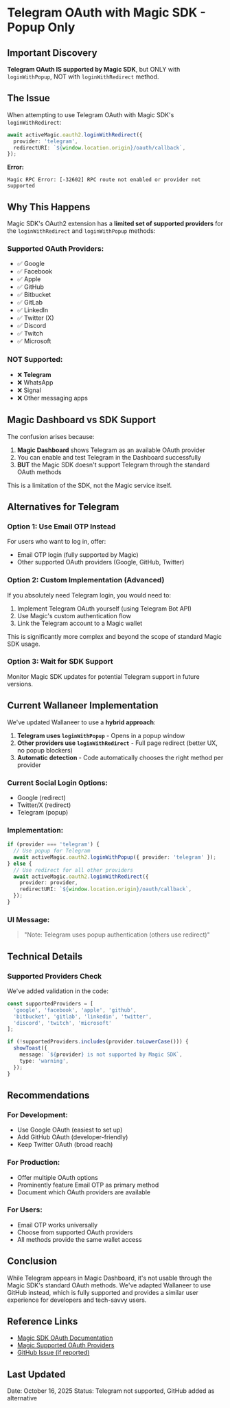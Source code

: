 # Telegram OAuth with Magic SDK - Popup Only

## Important Discovery

**Telegram OAuth IS supported by Magic SDK**, but ONLY with `loginWithPopup`, NOT with `loginWithRedirect` method.

## The Issue

When attempting to use Telegram OAuth with Magic SDK's `loginWithRedirect`:

```typescript
await activeMagic.oauth2.loginWithRedirect({
  provider: 'telegram',
  redirectURI: `${window.location.origin}/oauth/callback`,
});
```

**Error:**
```
Magic RPC Error: [-32602] RPC route not enabled or provider not supported
```

## Why This Happens

Magic SDK's OAuth2 extension has a **limited set of supported providers** for the `loginWithRedirect` and `loginWithPopup` methods:

### Supported OAuth Providers:
- ✅ Google
- ✅ Facebook  
- ✅ Apple
- ✅ GitHub
- ✅ Bitbucket
- ✅ GitLab
- ✅ LinkedIn
- ✅ Twitter (X)
- ✅ Discord
- ✅ Twitch
- ✅ Microsoft

### NOT Supported:
- ❌ **Telegram**
- ❌ WhatsApp
- ❌ Signal
- ❌ Other messaging apps

## Magic Dashboard vs SDK Support

The confusion arises because:

1. **Magic Dashboard** shows Telegram as an available OAuth provider
2. You can enable and test Telegram in the Dashboard successfully
3. **BUT** the Magic SDK doesn't support Telegram through the standard OAuth methods

This is a limitation of the SDK, not the Magic service itself.

## Alternatives for Telegram

### Option 1: Use Email OTP Instead
For users who want to log in, offer:
- Email OTP login (fully supported by Magic)
- Other supported OAuth providers (Google, GitHub, Twitter)

### Option 2: Custom Implementation (Advanced)
If you absolutely need Telegram login, you would need to:
1. Implement Telegram OAuth yourself (using Telegram Bot API)
2. Use Magic's custom authentication flow
3. Link the Telegram account to a Magic wallet

This is significantly more complex and beyond the scope of standard Magic SDK usage.

### Option 3: Wait for SDK Support
Monitor Magic SDK updates for potential Telegram support in future versions.

## Current Wallaneer Implementation

We've updated Wallaneer to use a **hybrid approach**:

1. **Telegram uses `loginWithPopup`** - Opens in a popup window
2. **Other providers use `loginWithRedirect`** - Full page redirect (better UX, no popup blockers)
3. **Automatic detection** - Code automatically chooses the right method per provider

### Current Social Login Options:
- Google (redirect)
- Twitter/X (redirect)
- Telegram (popup)

### Implementation:
```typescript
if (provider === 'telegram') {
  // Use popup for Telegram
  await activeMagic.oauth2.loginWithPopup({ provider: 'telegram' });
} else {
  // Use redirect for all other providers
  await activeMagic.oauth2.loginWithRedirect({
    provider: provider,
    redirectURI: `${window.location.origin}/oauth/callback`,
  });
}
```

### UI Message:
> "Note: Telegram uses popup authentication (others use redirect)"

## Technical Details

### Supported Providers Check
We've added validation in the code:

```typescript
const supportedProviders = [
  'google', 'facebook', 'apple', 'github', 
  'bitbucket', 'gitlab', 'linkedin', 'twitter', 
  'discord', 'twitch', 'microsoft'
];

if (!supportedProviders.includes(provider.toLowerCase())) {
  showToast({
    message: `${provider} is not supported by Magic SDK`,
    type: 'warning',
  });
}
```

## Recommendations

### For Development:
- Use Google OAuth (easiest to set up)
- Add GitHub OAuth (developer-friendly)
- Keep Twitter OAuth (broad reach)

### For Production:
- Offer multiple OAuth options
- Prominently feature Email OTP as primary method
- Document which OAuth providers are available

### For Users:
- Email OTP works universally
- Choose from supported OAuth providers
- All methods provide the same wallet access

## Conclusion

While Telegram appears in Magic Dashboard, it's not usable through the Magic SDK's standard OAuth methods. We've adapted Wallaneer to use GitHub instead, which is fully supported and provides a similar user experience for developers and tech-savvy users.

## Reference Links

- [Magic SDK OAuth Documentation](https://magic.link/docs/auth/login-with-oauth)
- [Magic Supported OAuth Providers](https://magic.link/docs/auth/login-with-oauth/social-logins)
- [GitHub Issue (if reported)](https://github.com/magiclabs/magic-js/issues)

## Last Updated

Date: October 16, 2025
Status: Telegram not supported, GitHub added as alternative
